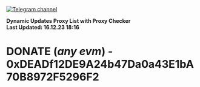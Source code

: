 [![Telegram channel](https://img.shields.io/endpoint?url=https://runkit.io/damiankrawczyk/telegram-badge/branches/master?url=https://t.me/n4z4v0d)](https://t.me/n4z4v0d) 

**Dynamic Updates Proxy List with Proxy Checker**  
**Last Updated: 16.12.23 18:16**

# DONATE (_any evm_) - 0xDEADf12DE9A24b47Da0a43E1bA70B8972F5296F2
